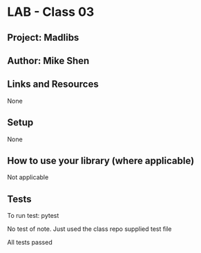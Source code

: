 # LAB - Class 03

## Project: Madlibs

## Author: Mike Shen

## Links and Resources

None

## Setup

None


## How to use your library (where applicable)

Not applicable

## Tests

To run test: pytest

No test of note.  Just used the class repo supplied test file

All tests passed
